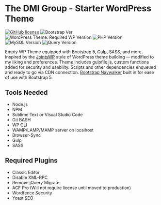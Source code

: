 # The DMI Group - Starter WordPress Theme

[![GitHub license](https://img.shields.io/github/license/bkaminski/advanced-polymer?style=flat-square)](https://github.com/bkaminski/advanced-polymer/blob/main/LICENSE) ![Bootstrap Ver](https://img.shields.io/badge/LIB-Bootstrap--v5.0-blueviolet?style=flat-square)  ![WordPress Theme: Required WP Version](https://img.shields.io/badge/WordPress-%3E%3D5.6.2-blue?style=flat-square) ![PHP Version](https://img.shields.io/badge/PHP-%3E%3D7.3.27-green?style=flat-square) ![MySQL Version](https://img.shields.io/badge/MySQL-v5.6-red?style=flat-square) ![jQuery Version](https://img.shields.io/badge/jQuery-3.5.1-ff69b4?style="flat-square)

Empty WP Theme equipped with Bootstrap 5, Gulp, SASS, and more. Inspired by the <a href="https://github.com/JeremyEnglert/JointsWP" target="_blank">JointsWP</a> style of WordPress theme building -- modified to my liking and preferences. Theme includes gulpfile.js, custom functions added for security and usability. Scripts and other dependencies enqueued and ready to go via CDN connection. <a href="https://github.com/wp-bootstrap/wp-bootstrap-navwalker" target="_blank">Bootstrap Navwalker</a> built in for ease of use with Bootstrap 5.

## Tools Needed
 - Node.js
 - NPM
 - Sublime Text or Visual Studio Code
 - Git BASH
 - WP CLI
 - WAMP/LAMP/MAMP server on localhost
 - Browser-Sync
 - Gulp
 - SASS

## Required Plugins
 - Classic Editor
 - Disable XML-RPC
 - Remove jQuery Migrate
 - ACF Pro (Will not require license until moved to production) 
 - Wordfence Security
 - Yoast SEO
